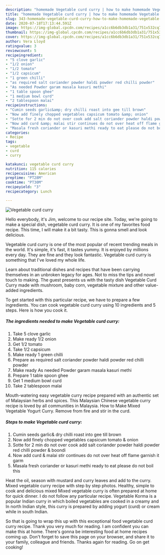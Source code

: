 ```yaml
---
description: "homemade Vegetable curd curry | how to make homemade Vegetable curd curry"
title: "homemade Vegetable curd curry | how to make homemade Vegetable curd curry"
slug: 343-homemade-vegetable-curd-curry-how-to-make-homemade-vegetable-curd-curry
date: 2020-07-18T17:13:44.591Z
image: https://img-global.cpcdn.com/recipes/a1cc6b6db3db1a31/751x532cq70/vegetable-curd-curry-recipe-main-photo.jpg
thumbnail: https://img-global.cpcdn.com/recipes/a1cc6b6db3db1a31/751x532cq70/vegetable-curd-curry-recipe-main-photo.jpg
cover: https://img-global.cpcdn.com/recipes/a1cc6b6db3db1a31/751x532cq70/vegetable-curd-curry-recipe-main-photo.jpg
author: Vera Lloyd
ratingvalue: 3
reviewcount: 5
recipeingredient:
- "5 clove garlic"
- "1/2 onion"
- "1/2 tomato"
- "1/2 capsicum"
- "1 green chilli"
- "as required salt coriander powder haldi powder red chilli powder"
- "As needed Powder garam masala kasuri methi"
- "1 table spoon ghee"
- "1 medium bowl curd"
- "2 tablespoon malai"
recipeinstructions:
- "Cumin seeds garlic&amp; dry chilli roast into gee till brown"
- "Now add finely chopped vegetables capsicum tomato &amp; onion"
- "Sotte for 2 min do not over cook add salt coriander powder haldi powder red chilli powder &amp; boondi"
- "Now add curd &amp; malai stir continues do not over heat off flame garnish it garm"
- "Masala fresh coriander or kasuri methi ready to eat please do not boil this"
categories:
- Recipe
tags:
- vegetable
- curd
- curry

katakunci: vegetable curd curry 
nutrition: 115 calories
recipecuisine: American
preptime: "PT28M"
cooktime: "PT30M"
recipeyield: "3"
recipecategory: Lunch

---
```



![Vegetable curd curry](https://img-global.cpcdn.com/recipes/a1cc6b6db3db1a31/751x532cq70/vegetable-curd-curry-recipe-main-photo.jpg)

Hello everybody, it's Jim, welcome to our recipe site. Today, we're going to make a special dish, vegetable curd curry. It is one of my favorites food recipe. This time, I will make it a bit tasty. This is gonna smell and look delicious.

Vegetable curd curry is one of the most popular of recent trending meals in the world. It's simple, it's fast, it tastes yummy. It is enjoyed by millions every day. They are fine and they look fantastic. Vegetable curd curry is something that I've loved my whole life.

Learn about traditional dishes and recipes that have been carrying themselves in an unbroken legacy for ages. Not to miss the tips and novel touch to making. The guest presents us with the tasty dish Vegetable Curd Curry made with mushroom, baby corn, vegetable mixture and other value-added ingredients.


To get started with this particular recipe, we have to prepare a few ingredients. You can cook vegetable curd curry using 10 ingredients and 5 steps. Here is how you cook it.

<!--inarticleads1-->

##### The ingredients needed to make Vegetable curd curry:

1. Take 5 clove garlic
1. Make ready 1/2 onion
1. Get 1/2 tomato
1. Take 1/2 capsicum
1. Make ready 1 green chilli
1. Prepare as required salt coriander powder haldi powder red chilli powder
1. Make ready As needed Powder garam masala kasuri methi
1. Prepare 1 table spoon ghee
1. Get 1 medium bowl curd
1. Take 2 tablespoon malai


Mouth-watering easy vegetable curry recipe prepared with an authentic set of Malaysian herbs and spices. This Malaysian Chinese vegetable curry recipe is loved by all communities in Malaysia. How to Make Mixed Vegetable Yogurt Curry. Remove from fire and stir in the curd. 

<!--inarticleads2-->

##### Steps to make Vegetable curd curry:

1. Cumin seeds garlic&amp; dry chilli roast into gee till brown
1. Now add finely chopped vegetables capsicum tomato &amp; onion
1. Sotte for 2 min do not over cook add salt coriander powder haldi powder red chilli powder &amp; boondi
1. Now add curd &amp; malai stir continues do not over heat off flame garnish it garm
1. Masala fresh coriander or kasuri methi ready to eat please do not boil this


Heat the oil, season with mustard and curry leaves and add to the curry. Mixed vegetable curry recipe with step by step photos. Healthy, simple to cook and delicious mixed Mixed vegetable curry is often prepared at home for quick dinner. I do not follow any particular recipe. Vegetable Korma is a popular Indian curry in which boiled vegetables are cooked in a creamy and In north Indian style, this curry is prepared by adding yogurt (curd) or cream while in south Indian. 

So that is going to wrap this up with this exceptional food vegetable curd curry recipe. Thank you very much for reading. I am confident you can make this at home. There's gonna be interesting food at home recipes coming up. Don't forget to save this page on your browser, and share it to your family, colleague and friends. Thanks again for reading. Go on get cooking!
